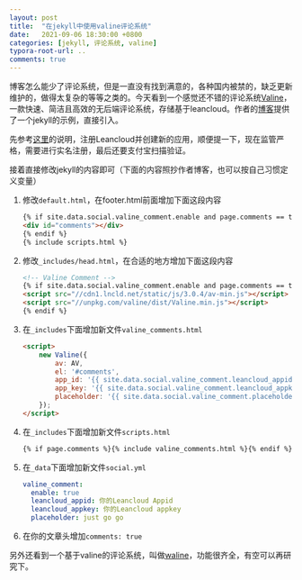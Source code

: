 ```yaml
---
layout: post
title:  "在jekyll中使用valine评论系统"
date:   2021-09-06 18:30:00 +0800
categories: [jekyll, 评论系统, valine]
typora-root-url: ..
comments: true
---
```


博客怎么能少了评论系统，但是一直没有找到满意的，各种国内被禁的，缺乏更新维护的，做得太复杂的等等之类的。今天看到一个感觉还不错的评论系统[Valine](https://valine.js.org/)，一款快速、简洁且高效的无后端评论系统，存储基于leancloud。作者的[博客](https://github.com/staticblog/staticblog.github.io)提供了一个jekyll的示例，直接引入。

先参考[这里](https://valine.js.org/quickstart.html#%E8%8E%B7%E5%8F%96APP-ID-%E5%92%8C-APP-Key)的说明，注册Leancloud并创建新的应用，顺便提一下，现在监管严格，需要进行实名注册，最后还要支付宝扫描验证。

接着直接修改jekyll的内容即可（下面的内容照抄作者博客，也可以按自己习惯定义变量）

1. 修改`default.html`，在footer.html前面增加下面这段内容

   ```html
   {% if site.data.social.valine_comment.enable and page.comments == true %}
   <div id="comments"></div>
   {% endif %}
   {% include scripts.html %}
   ```

2. 修改`_includes/head.html`，在合适的地方增加下面这段内容

   ```html
   <!-- Valine Comment -->
   {% if site.data.social.valine_comment.enable and page.comments == true %}
   <script src="//cdn1.lncld.net/static/js/3.0.4/av-min.js"></script>
   <script src="//unpkg.com/valine/dist/Valine.min.js"></script>
   {% endif %}
   ```

3. 在`_includes`下面增加新文件`valine_comments.html`

   ```html
   <script>
       new Valine({
           av: AV,
           el: '#comments',
           app_id: '{{ site.data.social.valine_comment.leancloud_appid }}',
           app_key: '{{ site.data.social.valine_comment.leancloud_appkey }}',
           placeholder: '{{ site.data.social.valine_comment.placeholder }}'
       });
   </script>
   ```

4. 在`_includes`下面增加新文件`scripts.html`

   ```html
   {% if page.comments %}{% include valine_comments.html %}{% endif %}
   ```

5. 在`_data`下面增加新文件`social.yml`

   ```yaml
   valine_comment:
     enable: true
     leancloud_appid: 你的Leancloud Appid
     leancloud_appkey: 你的Leancloud appkey
     placeholder: just go go
   ```

6. 在你的文章头增加`comments: true`

另外还看到一个基于valine的评论系统，叫做[waline](https://github.com/walinejs/waline)，功能很齐全，有空可以再研究下。
